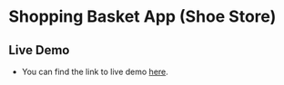 # Shopping Basket App (Shoe Store)

## Live Demo
* You can find the link to live demo [here](https://project09a-hassanalikhan.web.app/).